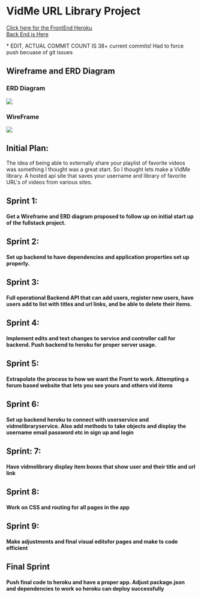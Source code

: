 <h1>VidMe URL Library Project</h1>
<a href= "https://vid-me-app.herokuapp.com/"> Click here for the FrontEnd Heroku</a>
<br>
<a href="https://frozen-island-43179.herokuapp.com/">Back End is Here</a>
<p>* EDIT, ACTUAL COMMIT COUNT IS 38+ current commits! Had to force push becuase of git issues</p>

<h2>Wireframe and ERD Diagram</h2>
<h3>ERD Diagram</h3>
<img src="https://user-images.githubusercontent.com/57266486/119171689-848a9700-ba2a-11eb-9fa5-16ac245c4b08.jpg">

<h3>WireFrame</h3>
<img src="https://user-images.githubusercontent.com/57266486/119171868-c4ea1500-ba2a-11eb-9c77-67650481dadc.png">


<h2>Initial Plan:</h2>
<p>The idea of being able to externally share your playlist of favorite videos was something I thought was a great start.
So I thought lets make a VidMe library. A hosted api site that saves your username and library of favorite URL's of videos from various sites.</p>

<h2>Sprint 1:</h2>
<h4>Get a Wireframe and ERD diagram proposed to follow up on initial start up of the fullstack project.</h4>

<h2>Sprint 2:</h2>
<h4>Set up backend to have dependencies and application properties set up properly.</h4>

<h2>Sprint 3:</h2>
<h4>Full operational Backend API that can add users, register new users, have users add to list with titles and url links, and be able to delete their items.</h4>

<h2>Sprint 4:</h2>
<h4>Implement edits and text changes to service and controller call for backend. Push backend to heroku for proper server usage.</h4>

<h2>Sprint 5:</h2>
<h4>Extrapolate the process to how we want the Front to work. Attempting a forum based website that lets you see yours and others vid items</h4>

<h2>Sprint 6:</h2>
<h4>Set up backend heroku to connect with userservice and vidmelibraryservice. Also add methods to take objects and display the username email password etc in sign up and login</h4>

<h2>Sprint: 7:</h2>
<h4>Have vidmelibrary display item boxes that show user and their title and url link</h4>

<h2>Sprint 8:</h2>
<h4>Work on CSS and routing for all pages in the app</h4>

<h2>Sprint 9:</h2>
<h4>Make adjustments and final visual editsfor pages and make ts code efficient</h4>

<h2>Final Sprint</h2>
<h4>Push final code to heroku and have a proper app. Adjust package.json and dependencies to work so heroku can deploy successfully</h4>
